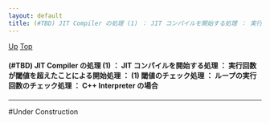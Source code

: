```yaml
---
layout: default
title: (#TBD) JIT Compiler の処理 (1) ： JIT コンパイルを開始する処理 ： 実行回数が閾値を超えたことによる開始処理 ： (1) 閾値のチェック処理 ： ループの実行回数のチェック処理 ： C++ Interpreter の場合
---
```

[Up](no2935sgV.html) [Top](../index.html)

#### (#TBD) JIT Compiler の処理 (1) ： JIT コンパイルを開始する処理 ： 実行回数が閾値を超えたことによる開始処理 ： (1) 閾値のチェック処理 ： ループの実行回数のチェック処理 ： C++ Interpreter の場合

--- 
#Under Construction






